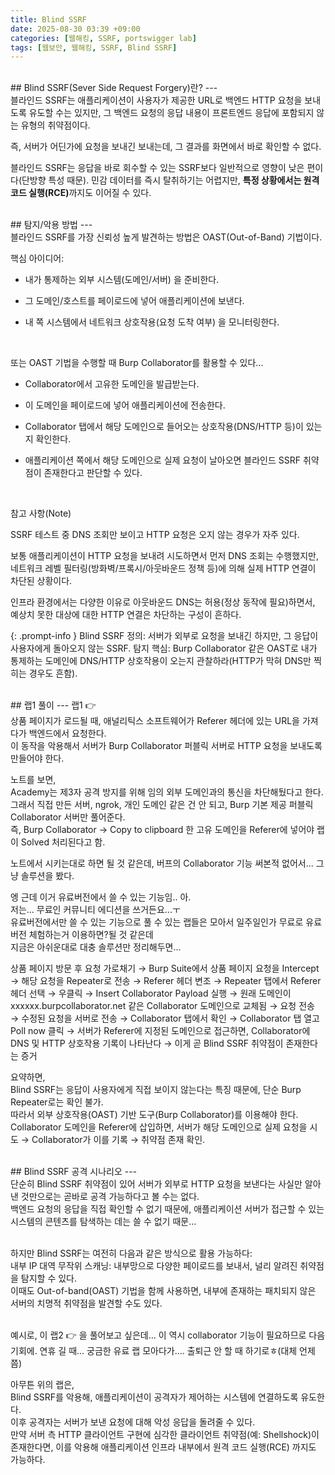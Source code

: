 ```yaml
---
title: Blind SSRF
date: 2025-08-30 03:39 +09:00
categories: [웹해킹, SSRF, portswigger lab]
tags: [웹보안, 웹해킹, SSRF, Blind SSRF]
---
```

<br>
## Blind SSRF(Sever Side Request Forgery)란?
---
<br>
블라인드 SSRF는 애플리케이션이 사용자가 제공한 URL로 백엔드 HTTP 요청을 보내도록 유도할 수는 있지만, 그 백엔드 요청의 응답 내용이 프론트엔드 응답에 포함되지 않는 유형의 취약점이다.<br>


즉, 서버가 어딘가에 요청을 보내긴 보내는데, 그 결과를 화면에서 바로 확인할 수 없다.<br>


블라인드 SSRF는 응답을 바로 회수할 수 있는 SSRF보다 일반적으로 영향이 낮은 편이다(단방향 특성 때문).
민감 데이터를 즉시 탈취하기는 어렵지만, <b>특정 상황에서는 원격 코드 실행(RCE)</b>까지도 이어질 수 있다.


<br>
## 탐지/악용 방법
---
<br>
블라인드 SSRF를 가장 신뢰성 높게 발견하는 방법은 OAST(Out-of-Band) 기법이다.<br>


핵심 아이디어:
- 내가 통제하는 외부 시스템(도메인/서버) 을 준비한다.

- 그 도메인/호스트를 페이로드에 넣어 애플리케이션에 보낸다.

- 내 쪽 시스템에서 네트워크 상호작용(요청 도착 여부) 을 모니터링한다.

<br>

또는 OAST 기법을 수행할 때 Burp Collaborator를 활용할 수 있다...
- Collaborator에서 고유한 도메인을 발급받는다.

- 이 도메인을 페이로드에 넣어 애플리케이션에 전송한다.

- Collaborator 탭에서 해당 도메인으로 들어오는 상호작용(DNS/HTTP 등)이 있는지 확인한다.

- 애플리케이션 쪽에서 해당 도메인으로 실제 요청이 날아오면 블라인드 SSRF 취약점이 존재한다고 판단할 수 있다.

<br>

참고 사항(Note)<br>

SSRF 테스트 중 DNS 조회만 보이고 HTTP 요청은 오지 않는 경우가 자주 있다.<br>

보통 애플리케이션이 HTTP 요청을 보내려 시도하면서 먼저 DNS 조회는 수행했지만,<br>
네트워크 레벨 필터링(방화벽/프록시/아웃바운드 정책 등)에 의해 실제 HTTP 연결이 차단된 상황이다.<br>

인프라 환경에서는 다양한 이유로 아웃바운드 DNS는 허용(정상 동작에 필요)하면서, 예상치 못한 대상에 대한 HTTP 연결은 차단하는 구성이 흔하다.<br>


{: .prompt-info }
Blind SSRF
정의: 서버가 외부로 요청을 보내긴 하지만, 그 응답이 사용자에게 돌아오지 않는 SSRF.
탐지 핵심: Burp Collaborator 같은 OAST로 내가 통제하는 도메인에 DNS/HTTP 상호작용이 오는지 관찰하라(HTTP가 막혀 DNS만 찍히는 경우도 흔함).


<br>
## 랩1 풀이
---
랩1 👉 <https://portswigger.net/web-security/ssrf/blind/lab-out-of-band-detection>
<br>
상품 페이지가 로드될 때, 애널리틱스 소프트웨어가 Referer 헤더에 있는 URL을 가져다가 백엔드에서 요청한다.<br>
이 동작을 악용해서 서버가 Burp Collaborator 퍼블릭 서버로 HTTP 요청을 보내도록 만들어야 한다.<br>

노트를 보면,<br>
Academy는 제3자 공격 방지를 위해 임의 외부 도메인과의 통신을 차단해뒀다고 한다.<br>
그래서 직접 만든 서버, ngrok, 개인 도메인 같은 건 안 되고, Burp 기본 제공 퍼블릭 Collaborator 서버만 풀어준다.<br>
즉, Burp Collaborator → Copy to clipboard 한 고유 도메인을 Referer에 넣어야 랩이 Solved 처리된다고 함.<br>

노트에서 시키는대로 하면 될 것 같은데, 버프의 Collaborator 기능 써본적 없어서... 그냥 솔루션을 봤다.<br>


엥 근데 이거 유료버전에서 쓸 수 있는 기능임.. 아.<br>
저는... 무료인 커뮤니티 에디션을 쓰거든요...ㅜ<br>
유료버전에서만 쓸 수 있는 기능으로 풀 수 있는 랩들은 모아서 일주일인가 무료로 유료버전 체험하는거 이용하면?될 것 같은데<br>
지금은 아쉬운대로 대충 솔루션만 정리해두면...<br>


상품 페이지 방문 후 요청 가로채기 →
Burp Suite에서 상품 페이지 요청을 Intercept →
해당 요청을 Repeater로 전송 →
Referer 헤더 변조 →
Repeater 탭에서 Referer 헤더 선택 →
우클릭 → Insert Collaborator Payload 실행 →
원래 도메인이 xxxxxx.burpcollaborator.net 같은 Collaborator 도메인으로 교체됨 →
요청 전송 →
수정된 요청을 서버로 전송 → 
Collaborator 탭에서 확인 →
Collaborator 탭 열고 Poll now 클릭 →
서버가 Referer에 지정된 도메인으로 접근하면, Collaborator에 DNS 및 HTTP 상호작용 기록이 나타난다 →
이게 곧 Blind SSRF 취약점이 존재한다는 증거<br>

요약하면, <br>
Blind SSRF는 응답이 사용자에게 직접 보이지 않는다는 특징 때문에, 단순 Burp Repeater로는 확인 불가.<br>
따라서 외부 상호작용(OAST) 기반 도구(Burp Collaborator)를 이용해야 한다.<br>
Collaborator 도메인을 Referer에 삽입하면, 서버가 해당 도메인으로 실제 요청을 시도 → Collaborator가 이를 기록 → 취약점 존재 확인.<br>


<br>
## Blind SSRF 공격 시나리오
---
<br>
단순히 Blind SSRF 취약점이 있어 서버가 외부로 HTTP 요청을 보낸다는 사실만 알아낸 것만으로는 곧바로 공격 가능하다고 볼 수는 없다.<br>
백엔드 요청의 응답을 직접 확인할 수 없기 때문에, 애플리케이션 서버가 접근할 수 있는 시스템의 콘텐츠를 탐색하는 데는 쓸 수 없기 때문...<br>

<br>

하지만 Blind SSRF는 여전히 다음과 같은 방식으로 활용 가능하다:<br>
내부 IP 대역 무작위 스캐닝: 내부망으로 다양한 페이로드를 보내서, 널리 알려진 취약점을 탐지할 수 있다.<br>
이때도 Out-of-band(OAST) 기법을 함께 사용하면, 내부에 존재하는 패치되지 않은 서버의 치명적 취약점을 발견할 수도 있다.<br>


<br>
예시로, 이 랩2 👉 <https://portswigger.net/web-security/ssrf/blind/lab-shellshock-exploitation>을 풀어보고 싶은데...
이 역시 collaborator 기능이 필요하므로 다음 기회에. 연휴 길 때... 궁금한 유료 랩 모아다가.... 출퇴근 안 할 때 하기로ㅎ(대체 언제쯤)

아무튼 위의 랩은,<br>
Blind SSRF를 악용해, 애플리케이션이 공격자가 제어하는 시스템에 연결하도록 유도한다.<br>
이후 공격자는 서버가 보낸 요청에 대해 악성 응답을 돌려줄 수 있다.<br>
만약 서버 측 HTTP 클라이언트 구현에 심각한 클라이언트 취약점(예: Shellshock)이 존재한다면, 이를 악용해 애플리케이션 인프라 내부에서 원격 코드 실행(RCE) 까지도 가능하다.<br>